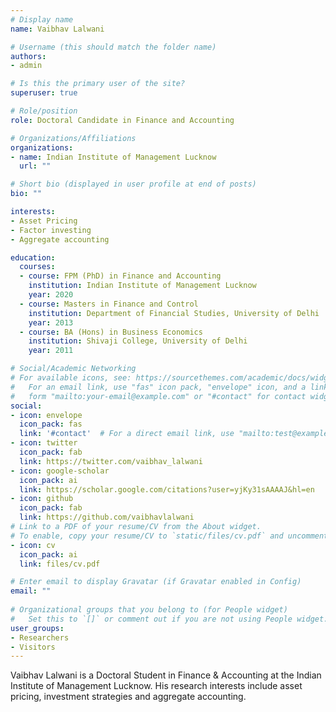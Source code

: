 ```yaml
---
# Display name
name: Vaibhav Lalwani

# Username (this should match the folder name)
authors:
- admin

# Is this the primary user of the site?
superuser: true

# Role/position
role: Doctoral Candidate in Finance and Accounting

# Organizations/Affiliations
organizations:
- name: Indian Institute of Management Lucknow
  url: ""

# Short bio (displayed in user profile at end of posts)
bio: ""

interests:
- Asset Pricing
- Factor investing
- Aggregate accounting

education:
  courses:
  - course: FPM (PhD) in Finance and Accounting
    institution: Indian Institute of Management Lucknow
    year: 2020
  - course: Masters in Finance and Control
    institution: Department of Financial Studies, University of Delhi
    year: 2013
  - course: BA (Hons) in Business Economics
    institution: Shivaji College, University of Delhi
    year: 2011

# Social/Academic Networking
# For available icons, see: https://sourcethemes.com/academic/docs/widgets/#icons
#   For an email link, use "fas" icon pack, "envelope" icon, and a link in the
#   form "mailto:your-email@example.com" or "#contact" for contact widget.
social:
- icon: envelope
  icon_pack: fas
  link: '#contact'  # For a direct email link, use "mailto:test@example.org".
- icon: twitter
  icon_pack: fab
  link: https://twitter.com/vaibhav_lalwani
- icon: google-scholar
  icon_pack: ai
  link: https://scholar.google.com/citations?user=yjKy31sAAAAJ&hl=en
- icon: github
  icon_pack: fab
  link: https://github.com/vaibhavlalwani
# Link to a PDF of your resume/CV from the About widget.
# To enable, copy your resume/CV to `static/files/cv.pdf` and uncomment the lines below.  
- icon: cv
  icon_pack: ai
  link: files/cv.pdf

# Enter email to display Gravatar (if Gravatar enabled in Config)
email: ""
  
# Organizational groups that you belong to (for People widget)
#   Set this to `[]` or comment out if you are not using People widget.  
user_groups:
- Researchers
- Visitors
---
```


Vaibhav Lalwani is a Doctoral Student in Finance & Accounting at the Indian Institute of Management Lucknow. His research interests include asset pricing, investment strategies and aggregate accounting.


